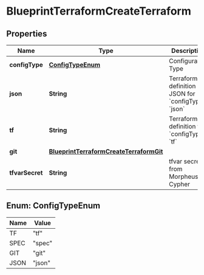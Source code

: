 

# BlueprintTerraformCreateTerraform


## Properties

| Name | Type | Description | Notes |
|------------ | ------------- | ------------- | -------------|
|**configType** | [**ConfigTypeEnum**](#ConfigTypeEnum) | Configuration Type |  |
|**json** | **String** | Terraform definition in JSON for &#x60;configType&#x60; &#x60;json&#x60; |  [optional] |
|**tf** | **String** | Terraform definition for &#x60;configType&#x60; &#x60;tf&#x60; |  [optional] |
|**git** | [**BlueprintTerraformCreateTerraformGit**](BlueprintTerraformCreateTerraformGit.md) |  |  [optional] |
|**tfvarSecret** | **String** | tfvar secret from Morpheus Cypher |  [optional] |



## Enum: ConfigTypeEnum

| Name | Value |
|---- | -----|
| TF | &quot;tf&quot; |
| SPEC | &quot;spec&quot; |
| GIT | &quot;git&quot; |
| JSON | &quot;json&quot; |



